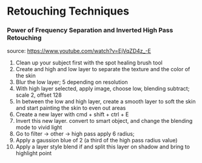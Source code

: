 # Retouching Techniques

### Power of Frequency Separation and Inverted High Pass Retouching

source: https://www.youtube.com/watch?v=EjVqZD4z_-E

1. Clean up your subject first with the spot healing brush tool
2. Create and high and low layer to separate the texture and the color of the skin
3. Blur the low layer; 5 depending on resolution
4. With high layer selected, apply image, choose low, blending subtract; scale 2, offset 128
5. In between the low and high layer, create a smooth layer to soft the skin and start painting the skin to even out areas
6. Create a new layer with cmd + shift + ctrl + E
7. Invert this new layer. convert to smart object, and change the blending mode to vivid light
8. Go to filter -> other -> high pass apply 6 radius;
9. Apply a gaussion blue of 2 (a third of the high pass radius value)
10. Apply a layer style blend if and split this layer on shadow and bring to highlight point
